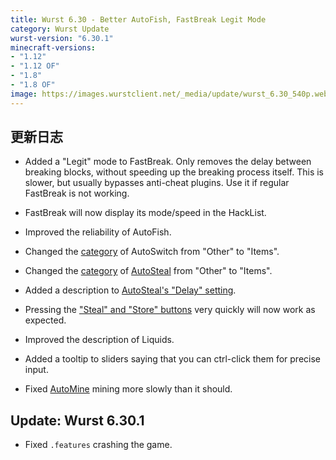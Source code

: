 ```yaml
---
title: Wurst 6.30 - Better AutoFish, FastBreak Legit Mode
category: Wurst Update
wurst-version: "6.30.1"
minecraft-versions:
- "1.12"
- "1.12 OF"
- "1.8"
- "1.8 OF"
image: https://images.wurstclient.net/_media/update/wurst_6.30_540p.webp
---
```

## 更新日志

- Added a "Legit" mode to FastBreak. Only removes the delay between breaking blocks, without speeding up the breaking process itself. This is slower, but usually bypasses anti-cheat plugins. Use it if regular FastBreak is not working.

- FastBreak will now display its mode/speed in the HackList.

- Improved the reliability of AutoFish.

- Changed the [category](https://wurst.wiki/categories) of AutoSwitch from "Other" to "Items".

- Changed the [category](https://wurst.wiki/categories) of [AutoSteal](https://wurst.wiki/autosteal) from "Other" to "Items".

- Added a description to [AutoSteal's "Delay" setting](https://wurst.wiki/autosteal#delay).

- Pressing the ["Steal" and "Store" buttons](https://wurst.wiki/autosteal#stealstore_buttons) very quickly will now work as expected.

- Improved the description of Liquids.

- Added a tooltip to sliders saying that you can ctrl-click them for precise input.

- Fixed [AutoMine](https://wurst.wiki/automine) mining more slowly than it should.

## Update: Wurst 6.30.1

- Fixed `.features` crashing the game.
